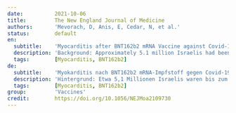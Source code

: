 ```yaml
---
date:          2021-10-06
title:         The New England Journal of Medicine
authors:       'Mevorach, D, Anis, E, Cedar, N, et al.'
status:        default
en:
  subtitle:    'Myocarditis after BNT162b2 mRNA Vaccine against Covid-19 in Israel'
  description: 'Background: Approximately 5.1 million Israelis had been fully immunized against coronavirus disease 2019 (Covid-19) after receiving two doses of the BNT162b2 messenger RNA vaccine (Pfizer–BioNTech) by May 31, 2021. After early reports of myocarditis during adverse events monitoring, the Israeli Ministry of Health initiated active surveillance. – Methods: We retrospectively reviewed data obtained from December 20, 2020, to May 31, 2021, regarding all cases of myocarditis and categorized the information using the Brighton Collaboration definition. We analyzed the occurrence of myocarditis by computing the risk difference for the comparison of the incidence after the first and second vaccine doses (21 days apart); by calculating the standardized incidence ratio of the observed-to-expected incidence within 21 days after the first dose and 30 days after the second dose, independent of certainty of diagnosis; and by calculating the rate ratio 30 days after the second dose as compared with unvaccinated persons. – Results: Among 304 persons with symptoms of myocarditis, 21 had received an alternative diagnosis. Of the remaining 283 cases, 142 occurred after receipt of the BNT162b2 vaccine; of these cases, 136 diagnoses were definitive or probable. The clinical presentation was judged to be mild in 129 recipients (95%); one fulminant case was fatal. The overall risk difference between the first and second doses was 1.76 per 100,000 persons (95% confidence interval [CI], 1.33 to 2.19), with the largest difference among male recipients between the ages of 16 and 19 years (difference, 13.73 per 100,000 persons; 95% CI, 8.11 to 19.46). As compared with the expected incidence based on historical data, the standardized incidence ratio was 5.34 (95% CI, 4.48 to 6.40) and was highest after the second dose in male recipients between the ages of 16 and 19 years (13.60; 95% CI, 9.30 to 19.20). The rate ratio 30 days after the second vaccine dose in fully vaccinated recipients, as compared with unvaccinated persons, was 2.35 (95% CI, 1.10 to 5.02); the rate ratio was again highest in male recipients between the ages of 16 and 19 years (8.96; 95% CI, 4.50 to 17.83), with a ratio of 1 in 6637. – Conclusions: The incidence of myocarditis, although low, increased after the receipt of the BNT162b2 vaccine, particularly after the second dose among young male recipients. The clinical presentation of myocarditis after vaccination was usually mild.'
  tags:        [Myocarditis, BNT162b2]
de:
  subtitle:    'Myokarditis nach BNT162b2 mRNA-Impfstoff gegen Covid-19 in Israel'
  description: 'Hintergrund: Etwa 5,1 Millionen Israelis waren bis zum 31. Mai 2021 vollständig gegen die Coronavirus-Krankheit 2019 (Covid-19) immunisiert, nachdem sie zwei Dosen des BNT162b2-Messenger-RNA-Impfstoffs (Pfizer-BioNTech) erhalten hatten. Nach ersten Berichten über Myokarditis bei der Überwachung unerwünschter Ereignisse hat das israelische Gesundheitsministerium eine aktive Überwachung eingeleitet. - Methoden: Wir überprüften retrospektiv die vom 20. Dezember 2020 bis zum 31. Mai 2021 erhaltenen Daten zu allen Fällen von Myokarditis und kategorisierten die Informationen anhand der Definition der Brighton Collaboration. Wir analysierten das Auftreten von Myokarditis, indem wir die Risikodifferenz für den Vergleich der Inzidenz nach der ersten und zweiten Impfstoffdosis (im Abstand von 21 Tagen) berechneten; durch Berechnung des standardisierten Inzidenzverhältnisses der beobachteten zur erwarteten Inzidenz innerhalb von 21 Tagen nach der ersten Dosis und 30 Tagen nach der zweiten Dosis, unabhängig von der Sicherheit der Diagnose; und durch Berechnung des Ratenverhältnisses 30 Tage nach der zweiten Dosis im Vergleich zu ungeimpften Personen. - Ergebnisse: Von 304 Personen mit Myokarditis-Symptomen hatten 21 eine andere Diagnose erhalten. Von den verbleibenden 283 Fällen traten 142 nach Erhalt des BNT162b2-Impfstoffs auf; von diesen Fällen waren 136 Diagnosen definitiv oder wahrscheinlich. Der klinische Verlauf wurde bei 129 Empfängern (95 %) als mild eingestuft; ein fulminanter Fall verlief tödlich. Der Gesamtrisikounterschied zwischen der ersten und der zweiten Dosis betrug 1,76 pro 100 000 Personen (95 % Konfidenzintervall [CI], 1,33 bis 2,19), wobei der größte Unterschied bei männlichen Empfängern im Alter von 16 bis 19 Jahren auftrat (Unterschied, 13,73 pro 100 000 Personen; 95 % CI, 8,11 bis 19,46). Im Vergleich zur erwarteten Inzidenz auf der Grundlage historischer Daten betrug das standardisierte Inzidenzverhältnis 5,34 (95% CI, 4,48 bis 6,40) und war nach der zweiten Dosis bei männlichen Empfängern im Alter zwischen 16 und 19 Jahren am höchsten (13,60; 95% CI, 9,30 bis 19,20). Das Ratenverhältnis 30 Tage nach der zweiten Impfstoffdosis betrug bei vollständig geimpften Empfängern im Vergleich zu ungeimpften Personen 2,35 (95 % KI, 1,10 bis 5,02); das Ratenverhältnis war wiederum bei männlichen Empfängern im Alter zwischen 16 und 19 Jahren am höchsten (8,96; 95 % KI, 4,50 bis 17,83), mit einem Verhältnis von 1 zu 6637. - Schlussfolgerungen: Die Inzidenz der Myokarditis war zwar gering, stieg aber nach der Verabreichung des BNT162b2-Impfstoffs an, insbesondere nach der zweiten Dosis bei jungen männlichen Empfängern. Das klinische Erscheinungsbild der Myokarditis nach der Impfung war in der Regel mild.' 
  tags:        [Myocarditis, BNT162b2]
group:         'Vaccines'
credit:        https://doi.org/10.1056/NEJMoa2109730
---
```

